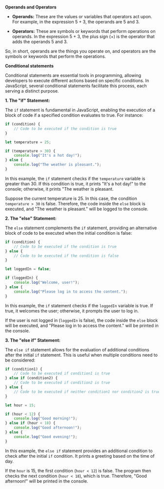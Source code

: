 


**Operands and Operators**


- **Operands:** These are the values or variables that operators act upon. For example, in the expression 5 + 3, the operands are 5 and 3.

- **Operators:** These are symbols or keywords that perform operations on operands. In the expression 5 + 3, the plus sign (+) is the operator that adds the operands 5 and 3.

So, in short, operands are the things you operate on, and operators are the symbols or keywords that perform the operations.




**Conditional statements**

Conditional statements are essential tools in programming, allowing developers to execute different actions based on specific conditions. In JavaScript, several conditional statements facilitate this process, each serving a distinct purpose.

**1. The "if" Statement:**

The `if` statement is fundamental in JavaScript, enabling the execution of a block of code if a specified condition evaluates to true. For instance:

```javascript
if (condition) {
    // Code to be executed if the condition is true
}
```

```javascript
let temperature = 25;

if (temperature > 30) {
    console.log("It's a hot day!");
} else {
    console.log("The weather is pleasant.");
}
```

In this example, the `if` statement checks if the `temperature` variable is greater than 30. If this condition is true, it prints "It's a hot day!" to the console; otherwise, it prints "The weather is pleasant.

Suppose the current temperature is 25. In this case, the condition `temperature > 30` is false. Therefore, the code inside the `else` block is executed, and "The weather is pleasant." will be logged to the console.

**2. The "else" Statement:**

The `else` statement complements the `if` statement, providing an alternative block of code to be executed when the initial condition is false:

```javascript
if (condition) {
    // Code to be executed if the condition is true
} else {
    // Code to be executed if the condition is false
}
```

```javascript
let loggedIn = false;

if (loggedIn) {
    console.log("Welcome, user!");
} else {
    console.log("Please log in to access the content.");
}
```

In this example, the `if` statement checks if the `loggedIn` variable is true. If true, it welcomes the user; otherwise, it prompts the user to log in.

If the user is not logged in (`loggedIn` is false), the code inside the `else` block will be executed, and "Please log in to access the content." will be printed in the console.

**3. The "else if" Statement:**

The `else if` statement allows for the evaluation of additional conditions after the initial `if` statement. This is useful when multiple conditions need to be considered:

```javascript
if (condition1) {
    // Code to be executed if condition1 is true
} else if (condition2) {
    // Code to be executed if condition2 is true
} else {
    // Code to be executed if neither condition1 nor condition2 is true
}
```
```javascript
let hour = 15;

if (hour < 12) {
    console.log("Good morning!");
} else if (hour < 18) {
    console.log("Good afternoon!");
} else {
    console.log("Good evening!");
}
```

In this example, the `else if` statement provides an additional condition to check after the initial `if` condition. It prints a greeting based on the time of day.

If the `hour` is 15, the first condition (`hour < 12`) is false. The program then checks the next condition (`hour < 18`), which is true. Therefore, "Good afternoon!" will be printed in the console.
